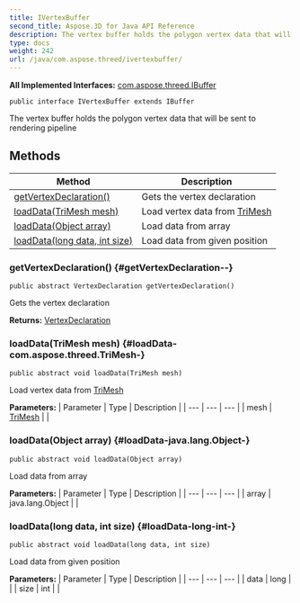 ```yaml
---
title: IVertexBuffer
second_title: Aspose.3D for Java API Reference
description: The vertex buffer holds the polygon vertex data that will be sent to rendering pipeline
type: docs
weight: 242
url: /java/com.aspose.threed/ivertexbuffer/
---
```


**All Implemented Interfaces:**
[com.aspose.threed.IBuffer](../../com.aspose.threed/ibuffer)
```
public interface IVertexBuffer extends IBuffer
```

The vertex buffer holds the polygon vertex data that will be sent to rendering pipeline
## Methods

| Method | Description |
| --- | --- |
| [getVertexDeclaration()](#getVertexDeclaration--) | Gets the vertex declaration |
| [loadData(TriMesh mesh)](#loadData-com.aspose.threed.TriMesh-) | Load vertex data from [TriMesh](../../com.aspose.threed/trimesh) |
| [loadData(Object array)](#loadData-java.lang.Object-) | Load data from array |
| [loadData(long data, int size)](#loadData-long-int-) | Load data from given position |
### getVertexDeclaration() {#getVertexDeclaration--}
```
public abstract VertexDeclaration getVertexDeclaration()
```


Gets the vertex declaration

**Returns:**
[VertexDeclaration](../../com.aspose.threed/vertexdeclaration)
### loadData(TriMesh mesh) {#loadData-com.aspose.threed.TriMesh-}
```
public abstract void loadData(TriMesh mesh)
```


Load vertex data from [TriMesh](../../com.aspose.threed/trimesh)

**Parameters:**
| Parameter | Type | Description |
| --- | --- | --- |
| mesh | [TriMesh](../../com.aspose.threed/trimesh) |  |

### loadData(Object array) {#loadData-java.lang.Object-}
```
public abstract void loadData(Object array)
```


Load data from array

**Parameters:**
| Parameter | Type | Description |
| --- | --- | --- |
| array | java.lang.Object |  |

### loadData(long data, int size) {#loadData-long-int-}
```
public abstract void loadData(long data, int size)
```


Load data from given position

**Parameters:**
| Parameter | Type | Description |
| --- | --- | --- |
| data | long |  |
| size | int |  |


